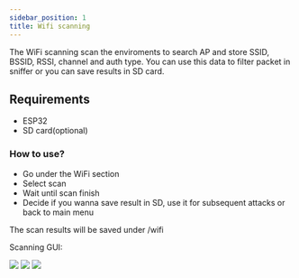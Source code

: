 ```yaml
---
sidebar_position: 1
title: Wifi scanning
---
```


The WiFi scanning scan the enviroments to search AP and store SSID, BSSID, RSSI, channel and auth type. You can use this data to filter packet in sniffer or you can save results in SD card.

## Requirements

- ESP32
- SD card(optional)

### How to use?

- Go under the WiFi section
- Select scan
- Wait until scan finish
- Decide if you wanna save result in SD, use it for subsequent attacks or back to main menu

The scan results will be saved under /wifi

Scanning GUI: 

<img src="/docs/img/screens/wifi_scanning.png" />
<img src="/docs/img/screens/wifi/wifi_details.png" />
<img src="/docs/img/screens/wifi/wifi_network_save.png" />

